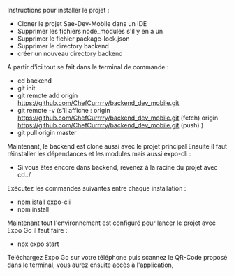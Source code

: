 Instructions pour installer le projet :
- Cloner le projet Sae-Dev-Mobile dans un IDE
- Supprimer les fichiers node_modules s'il y en a un
- Supprimer le fichier package-lock.json
- Supprimer le directory backend
- créer un nouveau directory backend


A partir d'ici tout se fait dans le terminal de commande :
- cd backend
- git init
- git remote add origin https://github.com/ChefCurrrry/backend_dev_mobile.git
- git remote -v (s'il affiche :
                                origin  https://github.com/ChefCurrrry/backend_dev_mobile.git (fetch)
                                origin  https://github.com/ChefCurrrry/backend_dev_mobile.git (push)
)
- git pull origin master


Maintenant, le backend est cloné aussi avec le projet principal
Ensuite il faut réinstaller les dépendances et les modules mais aussi expo-cli :
- Si vous êtes encore dans backend, revenez à la racine du projet avec cd../


Exécutez les commandes suivantes entre chaque installation :
- npm istall expo-cli
- npm install


Maintenant tout l'environnement est configuré pour lancer le projet avec Expo Go il faut faire :
- npx expo start

Téléchargez Expo Go sur votre téléphone puis scannez le QR-Code proposé dans le terminal, vous aurez ensuite accès à l'application,
